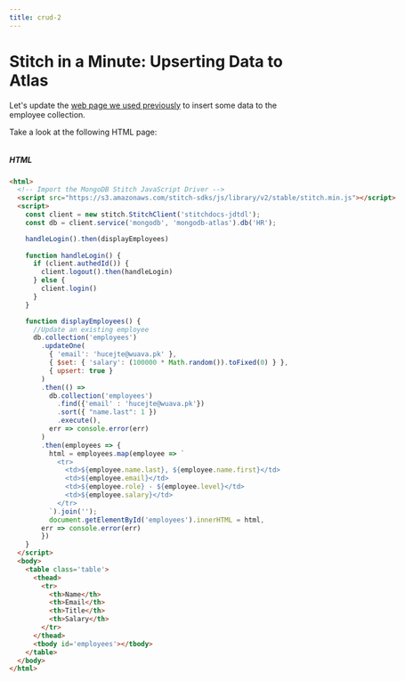 ```yaml
---
title: crud-2
---
```

<script src="https://cdn.rawgit.com/google/code-prettify/master/loader/run_prettify.js"></script>
<script src="https://code.jquery.com/jquery-3.2.1.slim.min.js" integrity="sha384-KJ3o2DKtIkvYIK3UENzmM7KCkRr/rE9/Qpg6aAZGJwFDMVNA/GpGFF93hXpG5KkN" crossorigin="anonymous"></script>
<script src="https://cdnjs.cloudflare.com/ajax/libs/popper.js/1.12.9/umd/popper.min.js" integrity="sha384-ApNbgh9B+Y1QKtv3Rn7W3mgPxhU9K/ScQsAP7hUibX39j7fakFPskvXusvfa0b4Q" crossorigin="anonymous"></script>
<script src="https://maxcdn.bootstrapcdn.com/bootstrap/4.0.0-beta.3/js/bootstrap.min.js" integrity="sha384-a5N7Y/aK3qNeh15eJKGWxsqtnX/wWdSZSKp+81YjTmS15nvnvxKHuzaWwXHDli+4" crossorigin="anonymous"></script>
<link rel="stylesheet" href="https://maxcdn.bootstrapcdn.com/bootstrap/4.0.0-beta.2/css/bootstrap.min.css" integrity="sha384-PsH8R72JQ3SOdhVi3uxftmaW6Vc51MKb0q5P2rRUpPvrszuE4W1povHYgTpBfshb" crossorigin="anonymous">

<link rel="stylesheet" href="../siam.css">

<style>
iframe {
  min-height: 300px;
  height: 55%;
  width: 100%;
  /* margin-top: 7px; */
  margin-bottom: 15px;
}

.alerticon {
  margin-left: -15px;
  margin-right: 5px;
  margin-top: -10px;
}

.layout {
  display: flex;
  flex-direction: row;
  width: 100%;
}

.content-code {
  min-width: 1100px;
}

.content-other {
  margin: 36px 0;
  padding: 0 0 0 10px;
  min-width: 550px
}

.whats-next {
  padding: 0 0 0 5px;
}
</style>

# Stitch in a Minute: Upserting Data to Atlas

Let's update the <a href='siam-crud-1.html'>web page we used previously</a> to insert some data to the employee collection.

Take a look at the following HTML page:

<div class="layout">
<div class="content-code">

##### HTML

```html
<html>
  <!-- Import the MongoDB Stitch JavaScript Driver -->
  <script src="https://s3.amazonaws.com/stitch-sdks/js/library/v2/stable/stitch.min.js"></script>
  <script>
    const client = new stitch.StitchClient('stitchdocs-jdtdl');
    const db = client.service('mongodb', 'mongodb-atlas').db('HR');

    handleLogin().then(displayEmployees)
    
    function handleLogin() {
      if (client.authedId()) {
        client.logout().then(handleLogin)
      } else {
        client.login()
      }
    }

    function displayEmployees() {
      //Update an existing employee
      db.collection('employees')
        .updateOne(
          { 'email': 'hucejte@wuava.pk' },
          { $set: { 'salary': (100000 * Math.random()).toFixed(0) } },
          { upsert: true }
        )
        .then(() =>
          db.collection('employees')
            .find({'email' : 'hucejte@wuava.pk'})
            .sort({ "name.last": 1 })
            .execute(),
          err => console.error(err)
        )
        .then(employees => {
          html = employees.map(employee => `
            <tr>
              <td>${employee.name.last}, ${employee.name.first}</td>
              <td>${employee.email}</td>
              <td>${employee.role} - ${employee.level}</td>
              <td>${employee.salary}</td>
            </tr>
          `).join('');
          document.getElementById('employees').innerHTML = html,
        err => console.error(err)
        })
    }
  </script>
  <body>
    <table class='table'>
      <thead>
        <tr>
          <th>Name</th>
          <th>Email</th>
          <th>Title</th>
          <th>Salary</th>
        </tr>
      </thead>
      <tbody id='employees'></tbody>
    </table>
  </body>
</html>
```

</div>

<div class="content-other">

<iframe id="livepage" src="http://176b04bd.ngrok.io/code-crud-2"></iframe>

<div class="whats-next">
<div class="alert alert-danger" role="alert">
  <img class='alerticon' src='../alert.ico' width='32px' />
  <strong>Something Isn't Quite Right...</strong>
  <br />
  You may have already noticed a major problem here:
  You are an <strong>anonymous user</strong> viewing rather sensitive personal information! By default, Stitch restricts what you can and
  can't see; we've overridden those rules to keep this example as simple as possible. As you work through other Stitch
  examples, you'll learn about authentication and authorization.
</div>

## What's Next?

- I've seen enough CRUD, and this security issue is bothering me. [Let's fix it.](../siam-rules-1.html)
- I want to learn more about [MongoDB's CRUD operations.](https://docs.mongodb.com/manual/crud/)
- CRUD is easy; take me to the [Authentication docs.](https://docs.mongodb.com/stitch/authentication/)
- I want to [start playing with my own data in Stitch.](http://stitch.mongodb.com)

</div>
</div>

</div>
